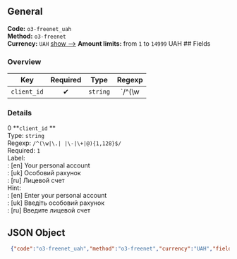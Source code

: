 ## General 
**Code:** `o3-freenet_uah`  
**Method:** `o3-freenet`  
**Currency:** `UAH` [show -->]() 
**Amount limits:** from `1`  to `14999`  UAH ## Fields 
### Overview 
|Key|Required|Type|Regexp| 
|:---:|:---:|:---:|:---:| 
|`client_id` |✔ |`string` |`/^(\w|\.| |\-|\+|@){1,128}$/` | 
 
### Details 
0 **`client_id` **  
Type: `string`  
Regexp: `/^(\w|\.| |\-|\+|@){1,128}$/`  
Required: `1`  
Label:  
: [en] Your personal account  
: [uk] Особовий рахунок  
: [ru] Лицевой счет  
Hint:  
: [en] Enter your personal account  
: [uk] Введіть особовий рахунок  
: [ru] Введите лицевой счет  
## JSON Object 
```json
 {"code":"o3-freenet_uah","method":"o3-freenet","currency":"UAH","fields":[{"key":"client_id","type":"string","label":{"en":"Your personal account","uk":"\u041e\u0441\u043e\u0431\u043e\u0432\u0438\u0439 \u0440\u0430\u0445\u0443\u043d\u043e\u043a","ru":"\u041b\u0438\u0446\u0435\u0432\u043e\u0439 \u0441\u0447\u0435\u0442"},"regexp":"\/^(\\w|\\.| |\\-|\\+|@){1,128}$\/","required":true,"position":1,"hint":{"en":"Enter your personal account","uk":"\u0412\u0432\u0435\u0434\u0456\u0442\u044c \u043e\u0441\u043e\u0431\u043e\u0432\u0438\u0439 \u0440\u0430\u0445\u0443\u043d\u043e\u043a","ru":"\u0412\u0432\u0435\u0434\u0438\u0442\u0435 \u043b\u0438\u0446\u0435\u0432\u043e\u0439 \u0441\u0447\u0435\u0442"},"example":"442206943"}],"amount_min":1,"amount_max":14999}```  
